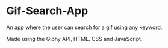# Gif-Search-App

An app where the user can search for a gif using any keyword.

Made using the Giphy API, HTML, CSS and JavaScript.
